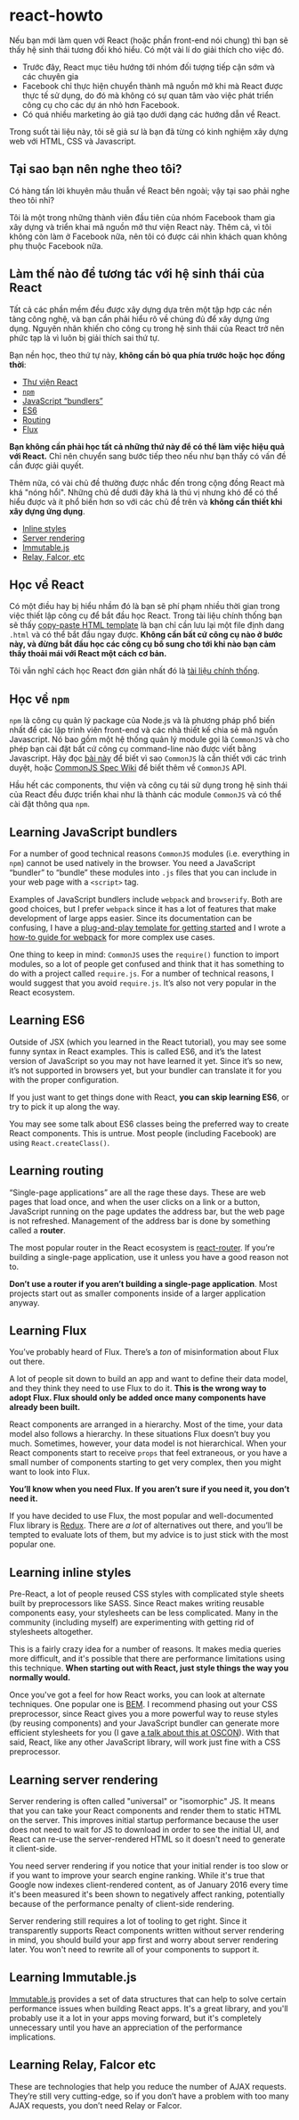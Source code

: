 # react-howto

Nếu bạn mới làm quen với React (hoặc phần front-end nói chung) thì bạn sẽ thấy hệ sinh thái tương đối khó hiểu. Có một vài lí do giải thích cho việc đó.

* Trước đây, React mục tiêu hướng tới nhóm đối tượng tiếp cận sớm và các chuyên gia
* Facebook chỉ thực hiện chuyển thành mã nguồn mở khi mà React được thực tế sử dụng, do đó mà không có sự quan tâm vào việc phát triển công cụ cho các dự án nhỏ hơn Facebook.
* Có quá nhiều marketing ảo giả tạo dưới dạng các hướng dẫn về React.

Trong suốt tài liệu này, tôi sẽ giả sư là bạn đã từng có kinh nghiệm xây dựng web với HTML, CSS và Javascript.

## Tại sao bạn nên nghe theo tôi?

Có hàng tấn lời khuyên mâu thuẫn về React bên ngoài; vậy tại sao phải nghe theo tôi nhỉ?

Tôi là một trong những thành viên đầu tiên của nhóm Facebook tham gia xây dựng và triển khai mã nguồn mở thư viện React này. Thêm cả, vì tôi không còn làm ở Facebook nữa, nên tôi có được cái nhìn khách quan không phụ thuộc Facebook nữa.

## Làm thế nào để tương tác với hệ sinh thái của React

Tất cả các phần mềm đều được xây dựng dựa trên một tập hợp các nền tảng công nghệ, và bạn cần phải hiểu rõ về chúng đủ để xây dựng ứng dụng. Nguyên nhân khiến cho công cụ trong hệ sinh thái của React trở nên phức tạp là vì luôn bị giải thích sai thứ tự.

Bạn nền học, theo thứ tự này, **không cần bỏ qua phía trước hoặc học đồng thời**:

* [Thư viện React](#learning-react-itself)
* [`npm`](#learning-npm)
* [JavaScript “bundlers”](#learning-javascript-bundlers)
* [ES6](#learning-es6)
* [Routing](#learning-routing)
* [Flux](#learning-flux)

**Bạn không cần phải học tất cả những thứ này để có thể làm việc hiệu quả với React.** Chỉ nên chuyển sang bước tiếp theo nếu như bạn thấy có vấn đề cần được giải quyết.

Thêm nữa, có vài chủ đề thường được nhắc đến trong cộng đồng React mà khá "nóng hổi". Những chủ đề dưới đây khá là thú vị nhưng khó để có thể hiểu được và ít phổ biến hơn so với các chủ đề trên và **không cần thiết khi xây dựng ứng dụng**.

* [Inline styles](#learning-inline-styles)
* [Server rendering](#learning-server-rendering)
* [Immutable.js](#learning-immutablejs)
* [Relay, Falcor, etc](#learning-relay-falcor-etc)

## Học về React

Có một điều hay bị hiểu nhầm đó là bạn sẽ phí phạm nhiều thời gian trong việc thiết lập công cụ để bắt đầu học React. Trong tài liệu chính thống bạn sẽ thấy [copy-paste HTML template](https://facebook.github.io/react/docs/getting-started.html#quick-start-without-npm) là bạn chỉ cần lưu lại một file định dang `.html` và có thể bắt đầu ngay được. **Không cần bất cứ công cụ nào ở bước này, và đừng bắt đầu học các công cụ bổ sung cho tới khi nào bạn cảm thấy thoải mái với React một cách cơ bản.**

Tôi vẫn nghĩ cách học React đơn giản nhất đó là [tài liệu chính thống](https://facebook.github.io/react/docs/tutorial.html).

## Học về `npm`

`npm` là công cụ quản lý package của Node.js và là phương pháp phổ biến nhất để các lập trình viên front-end và các nhà thiết kế chia sẻ mã nguồn Javascript. Nó bao gồm một hệ thống quản lý module gọi là `CommonJS` và cho phép bạn cài đặt bất cứ công cụ command-line nào được viết bằng Javascript. Hãy đọc [bài này](http://0fps.net/2013/01/22/commonjs-why-and-how/) để biết vì sao `CommonJS` là cần thiết với các trình duyệt, hoặc [CommonJS Spec Wiki](http://wiki.commonjs.org/wiki/Introduction) để biết thêm về `CommonJS` API.

Hầu hết các components, thư viện và công cụ tái sử dụng trong hệ sinh thái của React đều được triển khai như là thành các module `CommonJS` và có thể cài đặt thông qua `npm`.

## Learning JavaScript bundlers

For a number of good technical reasons `CommonJS` modules (i.e. everything in `npm`) cannot be used natively in the browser. You need a JavaScript “bundler” to “bundle” these modules into `.js` files that you can include in your web page with a `<script>` tag.

Examples of JavaScript bundlers include `webpack` and `browserify`. Both are good choices, but I prefer `webpack` since it has a lot of features that make development of large apps easier. Since its documentation can be confusing, I have a [plug-and-play template for getting started](https://github.com/petehunt/react-webpack-template) and I wrote a [how-to guide for webpack](https://github.com/petehunt/webpack-howto) for more complex use cases.

One thing to keep in mind: `CommonJS` uses the `require()` function to import modules, so a lot of people get confused and think that it has something to do with a project called `require.js`. For a number of technical reasons, I would suggest that you avoid `require.js`. It’s also not very popular in the React ecosystem.

## Learning ES6

Outside of JSX (which you learned in the React tutorial), you may see some funny syntax in React examples. This is called ES6, and it’s the latest version of JavaScript so you may not have learned it yet. Since it’s so new, it’s not supported in browsers yet, but your bundler can translate it for you with the proper configuration.

If you just want to get things done with React, **you can skip learning ES6**, or try to pick it up along the way.

You may see some talk about ES6 classes being the preferred way to create React components. This is untrue. Most people (including Facebook) are using `React.createClass()`.

## Learning routing

“Single-page applications” are all the rage these days. These are web pages that load once, and when the user clicks on a link or a button, JavaScript running on the page updates the address bar, but the web page is not refreshed. Management of the address bar is done by something called a **router**.

The most popular router in the React ecosystem is [react-router](https://github.com/rackt/react-router). If you’re building a single-page application, use it unless you have a good reason not to.

**Don’t use a router if you aren’t building a single-page application**. Most projects start out as smaller components inside of a larger application anyway.

## Learning Flux

You’ve probably heard of Flux. There’s a *ton* of misinformation about Flux out there.

A lot of people sit down to build an app and want to define their data model, and they think they need to use Flux to do it. **This is the wrong way to adopt Flux. Flux should only be added once many components have already been built.**

React components are arranged in a hierarchy. Most of the time, your data model also follows a hierarchy. In these situations Flux doesn’t buy you much. Sometimes, however, your data model is not hierarchical. When your React components start to receive `props` that feel extraneous, or you have a small number of components starting to get very complex, then you might want to look into Flux.

**You’ll know when you need Flux. If you aren’t sure if you need it, you don’t need it.**

If you have decided to use Flux, the most popular and well-documented Flux library is [Redux](http://redux.js.org/). There are *a lot* of alternatives out there, and you’ll be tempted to evaluate lots of them, but my advice is to just stick with the most popular one.

## Learning inline styles

Pre-React, a lot of people reused CSS styles with complicated style sheets built by preprocessors like SASS. Since React makes writing reusable components easy, your stylesheets can be less complicated. Many in the community (including myself) are experimenting with getting rid of stylesheets altogether.

This is a fairly crazy idea for a number of reasons. It makes media queries more difficult, and it's possible that there are  performance limitations using this technique. **When starting out with React, just style things the way you normally would.**

Once you've got a feel for how React works, you can look at alternate techniques. One popular one is [BEM](https://en.bem.info/). I recommend phasing out your CSS preprocessor, since React gives you a more powerful way to reuse styles (by reusing components) and your JavaScript bundler can generate more efficient stylesheets for you (I gave [a talk about this at OSCON](https://www.youtube.com/watch?v=VkTCL6Nqm6Y)). With that said, React, like any other JavaScript library, will work just fine with a CSS preprocessor.

## Learning server rendering

Server rendering is often called "universal" or "isomorphic" JS. It means that you can take your React components and render them to static HTML on the server. This improves initial startup performance because the user does not need to wait for JS to download in order to see the initial UI, and React can re-use the server-rendered HTML so it doesn't need to generate it client-side.

You need server rendering if you notice that your initial render is too slow or if you want to improve your search engine ranking. While it's true that Google now indexes client-rendered content, as of January 2016 every time it's been measured it's been shown to negatively affect ranking, potentially because of the performance penalty of client-side rendering.

Server rendering still requires a lot of tooling to get right. Since it transparently supports React components written without server rendering in mind, you should build your app first and worry about server rendering later. You won't need to rewrite all of your components to support it.

## Learning Immutable.js

[Immutable.js](https://facebook.github.io/immutable-js/) provides a set of data structures that can help to solve certain performance issues when building React apps. It's a great library, and you'll probably use it a lot in your apps moving forward, but it's completely unnecessary until you have an appreciation of the performance implications.

## Learning Relay, Falcor etc

These are technologies that help you reduce the number of AJAX requests. They’re still very cutting-edge, so if you don’t have a problem with too many AJAX requests, you don’t need Relay or Falcor.
